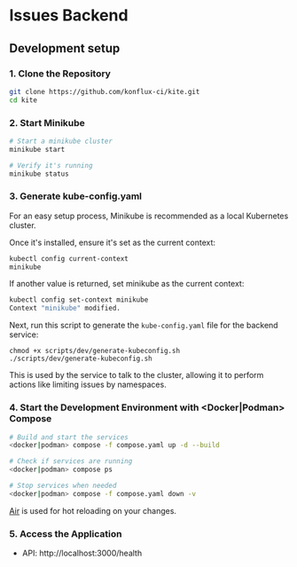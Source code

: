 # Issues Backend

## Development setup

### 1. Clone the Repository

```bash
git clone https://github.com/konflux-ci/kite.git
cd kite
```

### 2. Start Minikube

```bash
# Start a minikube cluster
minikube start

# Verify it's running
minikube status
```

### 3. Generate kube-config.yaml

For an easy setup process, Minikube is recommended as a local Kubernetes cluster.

Once it's installed, ensure it's set as the current context:
```bash
kubectl config current-context
minikube
```

If another value is returned, set minikube as the current context:
```bash
kubectl config set-context minikube
Context "minikube" modified.
```
Next, run this script to generate the `kube-config.yaml` file for the backend service:
```
chmod +x scripts/dev/generate-kubeconfig.sh
./scripts/dev/generate-kubeconfig.sh
```

This is used by the service to talk to the cluster, allowing it to perform actions like limiting issues by namespaces.

### 4. Start the Development Environment with <Docker|Podman> Compose

```bash
# Build and start the services
<docker|podman> compose -f compose.yaml up -d --build

# Check if services are running
<docker|podman> compose ps

# Stop services when needed
<docker|podman> compose -f compose.yaml down -v
```

[Air](https://github.com/air-verse/air) is used for hot reloading on your changes.

### 5. Access the Application

- API: http://localhost:3000/health

